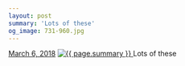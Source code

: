 ```yaml
---
layout: post
summary: 'Lots of these'
og_image: 731-960.jpg
---
```


<p>
  <time>
    <a href="/731">March 6, 2018</a>
  </time>
  <a href="/731">
    <img src="{{ site.assets_url }}/731-480.jpg" srcset="{{ site.assets_url }}/731-240.jpg 240w, {{ site.assets_url }}/731-480.jpg 480w, {{ site.assets_url }}/731-720.jpg 720w, {{ site.assets_url }}/731-960.jpg 960w" sizes="(min-width: 700px) 50vw, calc(100vw - 2rem)" alt="{{ page.summary }}" />
  </a>
  <span>Lots of these</span>
</p>

